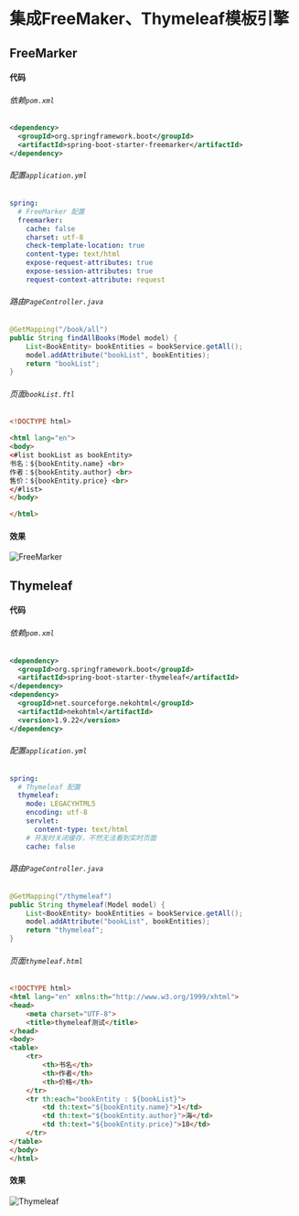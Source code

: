 # 集成FreeMaker、Thymeleaf模板引擎

## FreeMarker

#### 代码

<!--more-->

###### 依赖`pom.xml`

```xml
<dependency>
  <groupId>org.springframework.boot</groupId>
  <artifactId>spring-boot-starter-freemarker</artifactId>
</dependency>
```

###### 配置`application.yml`

```yml
spring:
  # FreeMarker 配置
  freemarker:
    cache: false
    charset: utf-8
    check-template-location: true
    content-type: text/html
    expose-request-attributes: true
    expose-session-attributes: true
    request-context-attribute: request
```

###### 路由`PageController.java`

```java
@GetMapping("/book/all")
public String findAllBooks(Model model) {
    List<BookEntity> bookEntities = bookService.getAll();
    model.addAttribute("bookList", bookEntities);
    return "bookList";
}
```

###### 页面`bookList.ftl`

```html
<!DOCTYPE html>

<html lang="en">
<body>
<#list bookList as bookEntity>
书名：${bookEntity.name} <br>
作者：${bookEntity.author} <br>
售价：${bookEntity.price} <br>
</#list>
</body>

</html>
```

#### 效果

![FreeMarker][1]

## Thymeleaf

#### 代码

###### 依赖`pom.xml`

```xml
<dependency>
  <groupId>org.springframework.boot</groupId>
  <artifactId>spring-boot-starter-thymeleaf</artifactId>
</dependency>
<dependency>
  <groupId>net.sourceforge.nekohtml</groupId>
  <artifactId>nekohtml</artifactId>
  <version>1.9.22</version>
</dependency>
```

###### 配置`application.yml`

```yml
spring:
  # Thymeleaf 配置
  thymeleaf:
    mode: LEGACYHTML5
    encoding: utf-8
    servlet:
      content-type: text/html
    # 开发时关闭缓存，不然无法看到实时页面
    cache: false
```

###### 路由`PageController.java`

```java
@GetMapping("/thymeleaf")
public String thymeleaf(Model model) {
    List<BookEntity> bookEntities = bookService.getAll();
    model.addAttribute("bookList", bookEntities);
    return "thymeleaf";
}
```

###### 页面`thymeleaf.html`

```html
<!DOCTYPE html>
<html lang="en" xmlns:th="http://www.w3.org/1999/xhtml">
<head>
    <meta charset="UTF-8">
    <title>thymeleaf测试</title>
</head>
<body>
<table>
    <tr>
        <th>书名</th>
        <th>作者</th>
        <th>价格</th>
    </tr>
    <tr th:each="bookEntity : ${bookList}">
        <td th:text="${bookEntity.name}">1</td>
        <td th:text="${bookEntity.author}">海</td>
        <td th:text="${bookEntity.price}">18</td>
    </tr>
</table>
</body>
</html>
```

#### 效果

![Thymeleaf][2]

[1]: https://blog-1252667810.cos.ap-shanghai.myqcloud.com/image/2018/09/9f15397d0f874d8382d6e692af64e7ee.PNG
[2]: https://blog-1252667810.cos.ap-shanghai.myqcloud.com/image/2018/09/989d4356914c4f16902e87d60e9964a4.PNG